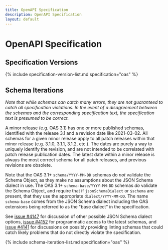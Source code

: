 ```yaml
---
title: OpenAPI Specification
description: OpenAPI Specification
layout: default
---
```


# OpenAPI Specification

## Specification Versions

{% include specification-version-list.md specification="oas" %}

## Schema Iterations

_Note that while schemas can catch many errors, they are not guaranteed to catch all specification violations.  In the event of a disagreement between the schemas and the corresponding specification text, the specification text is presumed to be correct._

A minor release (e.g. OAS 3.1) has one or more published schemas, identified with the release 3.1 and a revision date like 2021-03-02.  All schemas for a given minor release apply to all patch releases within that minor release (e.g. 3.1.0, 3.1.1, 3.1.2, etc.).  The dates are purely a way to uniquely identify the revision, and are not intended to be correlated with patch release publication dates.  The latest date within a minor release is always the most correct schema for all patch releases, and previous revisions are obsolete.

Note that the OAS 3.1+ `schema/YYYY-MM-DD` schemas do _not_ validate the Schema Object, as they make no assumptions about the JSON Schema dialect in use.  The OAS 3.1+ `schema-base/YYYY-MM-DD` schemas _do_ validate the Schema Object, and require that if `jsonSchemaDialect` or `$schema` are present, that they use the appropriate `dialect/YYYY-MM-DD`.  The name `schema-base` comes from the JSON Schema dialect including the OAS extensions being referred to as the "base dialect" in the specification.

See [issue #4147](https://github.com/OAI/OpenAPI-Specification/issues/4147) for discussion of other possible JSON Schema dialect options, [issue #4152](https://github.com/OAI/OpenAPI-Specification/issues/4152) for programmatic access to the latest schemas, and [issue #4141](https://github.com/OAI/OpenAPI-Specification/issues/4141) for discussions on possibly providing linting schemas that could catch likely problems that do not directly violate the specification.

{% include schema-iteration-list.md specification="oas" %}
